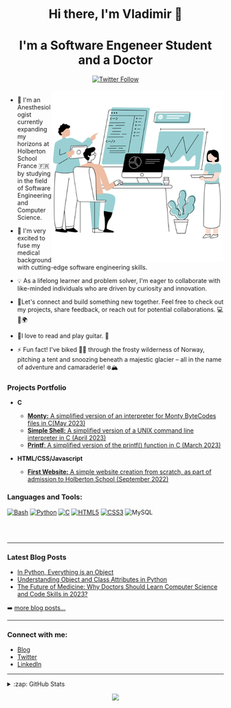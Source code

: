 <h1 align="center">Hi there, I'm Vladimir  👋</h1>
<h1 align="center">I'm a Software Engeneer Student and a Doctor</h1>


<div align="center">
    <a href="https://twitter.com/v_dav_dev">
        <img src="https://img.shields.io/twitter/follow/v_dav_dev" alt="Twitter Follow">
    </a>
</div>


<br/>

<img src="https://github.com/v-dav/v-dav/blob/main/Sans%20titre%20(1).png" min-width="400px" max-width="400px" width="400px" align="right" alt="Computr">
   
- 🌱 I'm an Anesthesiologist currently expanding my horizons at Holberton School France 🇫🇷 by studying in the field of Software Engineering and Computer Science. 

- 🔭 I'm very excited to fuse my medical background with cutting-edge software engineering skills.

- :bulb: As a lifelong learner and problem solver, I'm eager to collaborate with like-minded individuals who are driven by curiosity and innovation. 

- 🚀Let's connect and build something new together. Feel free to check out my projects, share feedback, or reach out for potential collaborations. 💻💉🌍

-  :book:I love to read and play guitar. :guitar:

- ⚡ Fun fact! I've biked 🚴‍♂️ through the frosty wilderness of Norway, pitching a tent and snoozing beneath a majestic glacier – all in the name of adventure and camaraderie! ❄️🏔️

### Projects Portfolio
 - **C**
	 - [**Monty:** A simplified version of an interpreter for Monty ByteCodes files in C(May 2023)](https://github.com/v-dav/holbertonschool-monty)
	 - [**Simple Shell:** A simplified version of a UNIX command line interpreter in C (April 2023)](https://github.com/v-dav/holbertonschool-simple_shell)
	 - [**Printf**: A simplified version of the printf() function in C (March 2023)](https://github.com/v-dav/holbertonschool-printf)

- **HTML/CSS/Javascript**
	 - [**First Website:** A simple website creation from scratch, as part of admission to Holberton School (September 2022)](https://github.com/v-dav/holbertonschool-admission_test)

### Languages and Tools:

[![Bash](https://img.shields.io/badge/bash-black?style=for-the-badge&logo=gnu-bash&logoColor=white)](https://github.com/v-dav)
[![Python](https://img.shields.io/badge/python-black?style=for-the-badge&logo=python)](https://github.com/v-dav)
[![C](https://img.shields.io/badge/c-black?style=for-the-badge&logo=c)](https://github.com/v-dav)
[![HTML5](https://img.shields.io/badge/html5-black?style=for-the-badge&logo=html5)](https://hub.docker.com/u/v-dav)
[![CSS3](https://img.shields.io/badge/css3-black?style=for-the-badge&logo=css3)](https://hub.docker.com/u/v-dav)
![MySQL](https://img.shields.io/badge/MySQL-black?style=for-the-badge&logo=mysql&logoColor=white)


<br />
<br />

---

### Latest Blog Posts

- [In Python, Everything is an Object](https://medium.com/@v-dav/in-python-everything-is-an-object-f4ae19fa47f3)
- [Understanding Object and Class Attributes in Python](https://medium.com/@v-dav/understanding-object-and-class-attributes-in-python-132bf918d023)
- [The Future of Medicine: Why Doctors Should Learn Computer Science and Code Skills in 2023?](https://medium.com/@v-dav/the-future-of-medicine-why-doctors-should-learn-computer-science-and-code-skills-in-2023-e2bc67f7b044)
  
➡️ [more blog posts...](https://medium.com/@v-dav)

---
### Connect with me:
- [Blog](https://medium.com/@v-dav)
- [Twitter](https://twitter.com/v_dav_dev)
- [LinkedIn](https://www.linkedin.com/in/vladimir-davidov/)

---

<details>
<summary>:zap: GitHub Stats</summary>
<p align="center">
  <a href="https://github.com/v-dav">
    <img src="http://github-profile-summary-cards.vercel.app/api/cards/profile-details?username=v-dav&theme=transparent" />
  </a>
  <a href="https://github.com/v-dav">
    <img src="https://github-readme-streak-stats.herokuapp.com/?user=v-dav&hide_border=true&card_width=338&theme=transparent" />
  </a>
  <a href="https://github.com/v-dav">
    <img src="http://github-profile-summary-cards.vercel.app/api/cards/stats?username=v-dav&theme=transparent" />
  </a>
  <a href="https://github.com/v-dav">
    <img src="https://github-readme-stats.vercel.app/api/top-langs/?username=v-dav&langs_count=10&card_width=699&hide_border=true&theme=transparent" />
  </a>
</p>
</details>

<p align="center">
  <a href="https://github.com/v-dav">
    <img src="https://komarev.com/ghpvc/?username=v-dav&color=blue&style=flat)" />
  </a>
</p>
